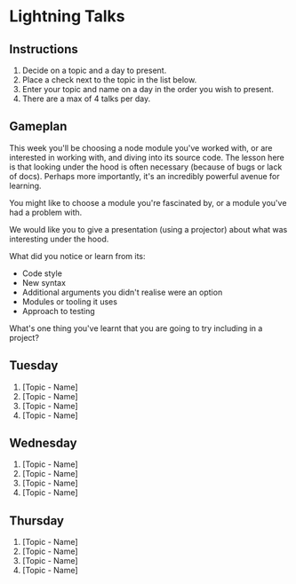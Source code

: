 # Lightning Talks

## Instructions

1. Decide on a topic and a day to present.
2. Place a check next to the topic in the list below.
3. Enter your topic and name on a day in the order you wish to present.
4. There are a max of 4 talks per day.


## Gameplan

This week you'll be choosing a node module you've worked with, or are interested in working with, and diving into its source code. The lesson here is that looking under the hood is often necessary (because of bugs or lack of docs). Perhaps more importantly, it's an incredibly powerful avenue for learning.

You might like to choose a module you're fascinated by, or a module you've had a problem with. 

We would like you to give a presentation (using a projector) about what was interesting under the hood.

What did you notice or learn from its:
  - Code style
  - New syntax
  - Additional arguments you didn't realise were an option
  - Modules or tooling it uses
  - Approach to testing

What's one thing you've learnt that you are going to try including in a project?


## Tuesday

1. [Topic - Name]
2. [Topic - Name]
3. [Topic - Name]
4. [Topic - Name]

## Wednesday

1. [Topic - Name]
2. [Topic - Name]
3. [Topic - Name]
4. [Topic - Name]

## Thursday

1. [Topic - Name]
2. [Topic - Name]
3. [Topic - Name]
4. [Topic - Name]
